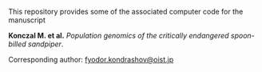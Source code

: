 This repository provides some of the associated computer code for the manuscript  

**Konczal M. et al.** _Population genomics of the critically endangered spoon-billed sandpiper_.  
  
  
Corresponding author: fyodor.kondrashov@oist.jp  

